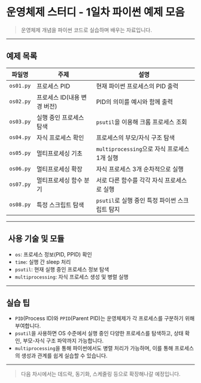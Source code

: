 #  운영체제 스터디 - 1일차 파이썬 예제 모음

> 운영체제 개념을 파이썬 코드로 실습하며 배우는 자료입니다.

---

##  예제 목록

| 파일명 | 주제 | 설명 |
|--------|------|------|
| `os01.py` | 프로세스 PID | 현재 파이썬 프로세스의 PID 출력 |
| `os02.py` | 프로세스 ID(내용 변경 버전) | PID의 의미를 예시와 함께 출력 |
| `os03.py` | 실행 중인 프로세스 탐색 | `psutil`을 이용해 크롬 프로세스 조회 |
| `os04.py` | 자식 프로세스 확인 | 프로세스의 부모/자식 구조 탐색 |
| `os05.py` | 멀티프로세싱 기초 | `multiprocessing`으로 자식 프로세스 1개 실행 |
| `os06.py` | 멀티프로세싱 확장 | 자식 프로세스 3개 순차적으로 실행 |
| `os07.py` | 멀티프로세싱 함수 분기 | 서로 다른 함수를 각각 자식 프로세스로 실행 |
| `os08.py` | 특정 스크립트 탐색 | `psutil`로 실행 중인 특정 파이썬 스크립트 탐지 |

---

## ️ 사용 기술 및 모듈

- `os`: 프로세스 정보(PID, PPID) 확인
- `time`: 실행 간 sleep 처리
- `psutil`: 현재 실행 중인 프로세스 정보 탐색
- `multiprocessing`: 자식 프로세스 생성 및 병렬 실행

---

##  실습 팁

- `PID`(Process ID)와 `PPID`(Parent PID)는 운영체제가 각 프로세스를 구분하기 위해 부여합니다.
- `psutil`을 사용하면 OS 수준에서 실행 중인 다양한 프로세스를 탐색하고, 상태 확인, 부모-자식 구조 파악까지 가능합니다.
- `multiprocessing`을 통해 파이썬에서도 병렬 처리가 가능하며, 이를 통해 프로세스의 생성과 관계를 쉽게 실습할 수 있습니다.

---

> 다음 차시에서는 데드락, 동기화, 스케줄링 등으로 확장해나갈 예정입니다.


